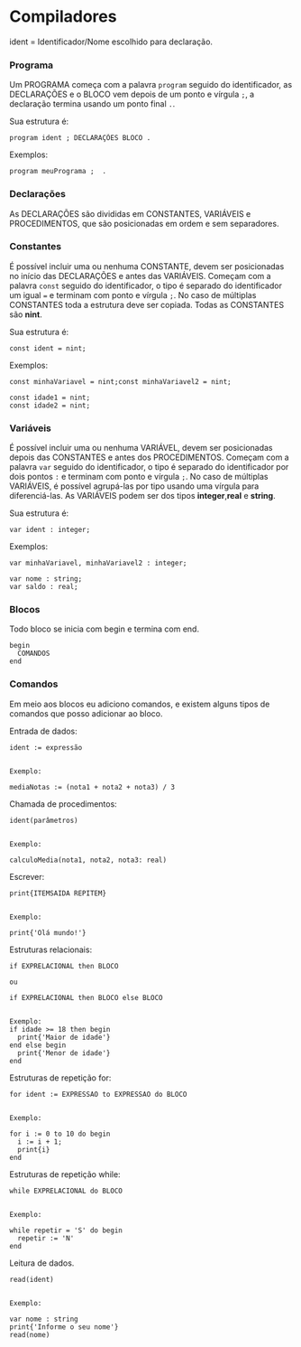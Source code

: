 # Compiladores
ident = Identificador/Nome escolhido para declaração.

### Programa
Um PROGRAMA começa com a palavra `program` seguido do identificador, as DECLARAÇÕES e o BLOCO vem depois de um ponto e vírgula `;`, a declaração termina usando um ponto final `.`.

Sua estrutura é:

```
program ident ; DECLARAÇÕES BLOCO .
```

Exemplos:

```
program meuPrograma ;  .
```

### Declarações
As DECLARAÇÕES são divididas em CONSTANTES, VARIÁVEIS e PROCEDIMENTOS, que são posicionadas em ordem e sem separadores.

### Constantes
É possível incluir uma ou nenhuma CONSTANTE, devem ser posicionadas no início das DECLARAÇÕES e antes das VARIÁVEIS. Começam com a palavra `const` seguido do identificador, o tipo é separado do identificador um igual `=` e terminam com ponto e vírgula `;`. No caso de múltiplas CONSTANTES toda a estrutura deve ser copiada. Todas as CONSTANTES são **nint**.

Sua estrutura é:

```
const ident = nint;
```

Exemplos:

```
const minhaVariavel = nint;const minhaVariavel2 = nint;
```

```
const idade1 = nint;
const idade2 = nint;
```

### Variáveis
É possível incluir uma ou nenhuma VARIÁVEL, devem ser posicionadas depois das CONSTANTES e antes dos PROCEDIMENTOS. Começam com a palavra `var` seguido do identificador, o tipo é separado do identificador por dois pontos `:` e terminam com ponto e vírgula `;`. No caso de múltiplas VARIÁVEIS, é possível agrupá-las por tipo usando uma vírgula para diferenciá-las. As VARIÁVEIS podem ser dos tipos **integer**,**real** e **string**.

Sua estrutura é:

```
var ident : integer;
```

Exemplos:

```
var minhaVariavel, minhaVariavel2 : integer;
```

```
var nome : string;
var saldo : real;
```

### Blocos

Todo bloco se inicia com begin e termina com end.

```
begin
  COMANDOS
end
```

### Comandos
Em meio aos blocos eu adiciono comandos, e existem alguns tipos de comandos que posso adicionar ao bloco.

Entrada de dados:
```
ident := expressão


Exemplo:

mediaNotas := (nota1 + nota2 + nota3) / 3
```

Chamada de procedimentos:
```
ident(parâmetros)


Exemplo:

calculoMedia(nota1, nota2, nota3: real)
```

Escrever:
```
print{ITEMSAIDA REPITEM}


Exemplo:

print{'Olá mundo!'}
```

Estruturas relacionais:
```
if EXPRELACIONAL then BLOCO

ou

if EXPRELACIONAL then BLOCO else BLOCO


Exemplo:
if idade >= 18 then begin
  print{'Maior de idade'}
end else begin
  print{'Menor de idade'}
end
```

Estruturas de repetição for:
```
for ident := EXPRESSAO to EXPRESSAO do BLOCO


Exemplo:

for i := 0 to 10 do begin
  i := i + 1;
  print{i}
end
```

Estruturas de repetição while:
```
while EXPRELACIONAL do BLOCO


Exemplo:

while repetir = 'S' do begin
  repetir := 'N'
end
```

Leitura de dados.
```
read(ident)


Exemplo:

var nome : string
print{'Informe o seu nome'}
read(nome)
```
